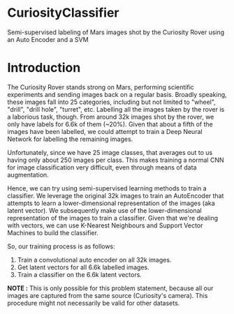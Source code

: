 # CuriosityClassifier
Semi-supervised labeling of Mars images shot by the Curiosity Rover using an Auto Encoder and a SVM


# **Introduction**

The Curiosity Rover stands strong on Mars, performing scientific experiments and sending images back on a regular basis. Broadly speaking, these images fall into 25 categories, including but not limited to "wheel", "drill", "drill hole", "turret", etc. Labelling all the images taken by the rover is a laborious task, though. From around 32k images shot by the rover, we only have labels for 6.6k of them (~20%). Given that about a fifth of the images have been labelled, we could attempt to train a Deep Neural Network for labelling the remaining images.


Unfortunately, since we have 25 image classes, that averages out to us having only about 250 images per class. This makes training a normal CNN for image classification very difficult, even through means of data augmentation.


Hence, we can try using semi-supervised learning methods to train a classifier. We leverage the original 32k images to train an AutoEncoder that attempts to learn a lower-dimensional representation of the images (aka latent vector). We subsequently make use of the lower-dimensional representation of the images to train a classifier. Given that we're dealing with vectors, we can use K-Nearest Neighbours and Support Vector Machines to build the classifier.

So, our training process is as follows:

1. Train a convolutional auto encoder on all 32k images.
2. Get latent vectors for all 6.6k labelled images.
3. Train a classifier on the 6.6k latent vectors.

**NOTE :**
This is only possible for this problem statement, because all our images are captured from the same source (Curiosity's camera). This procedure might not necessarily be valid for other datasets.
